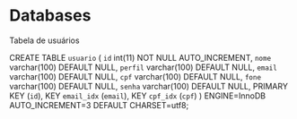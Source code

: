 # Databases

Tabela de usuários


CREATE TABLE `usuario` (
  `id` int(11) NOT NULL AUTO_INCREMENT,
  `nome` varchar(100) DEFAULT NULL,
  `perfil` varchar(100) DEFAULT NULL,
  `email` varchar(100) DEFAULT NULL,
  `cpf` varchar(100) DEFAULT NULL,
  `fone` varchar(100) DEFAULT NULL,
  `senha` varchar(100) DEFAULT NULL,
  PRIMARY KEY (`id`),
  KEY `email_idx` (`email`),
  KEY `cpf_idx` (`cpf`)
) ENGINE=InnoDB AUTO_INCREMENT=3 DEFAULT CHARSET=utf8;
